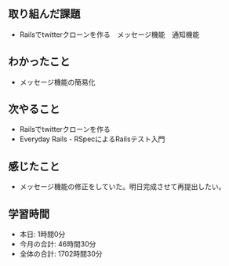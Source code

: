 ## 取り組んだ課題
- Railsでtwitterクローンを作る　メッセージ機能　通知機能
## わかったこと
- メッセージ機能の簡易化
## 次やること
- Railsでtwitterクローンを作る
- Everyday Rails - RSpecによるRailsテスト入門
## 感じたこと
- メッセージ機能の修正をしていた。明日完成させて再提出したい。
## 学習時間
- 本日: 1時間0分
- 今月の合計: 46時間30分
- 全体の合計: 1702時間30分

